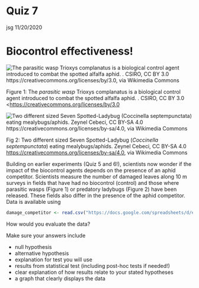 Quiz 7
================
jsg
11/20/2020

# Biocontrol effectiveness\!

![The *parasitic wasp* Trioxys complanatus is a biological control agent
introduced to combat the spotted alfalfa aphid. . CSIRO, CC BY 3.0
<https://creativecommons.org/licenses/by/3.0>, via Wikimedia
Commons](https://upload.wikimedia.org/wikipedia/commons/thumb/0/04/CSIRO_ScienceImage_2357_Spotted_alfalfa_aphid_being_attacked_by_parasitic_wasp.jpg/800px-CSIRO_ScienceImage_2357_Spotted_alfalfa_aphid_being_attacked_by_parasitic_wasp.jpg)

Figure 1: The *parasitic wasp* Trioxys complanatus is a biological
control agent introduced to combat the spotted alfalfa aphid. . CSIRO,
CC BY 3.0 \<<https://creativecommons.org/licenses/by/3.0>

![Two different sized Seven Spotted-Ladybug (*Coccinella
septempunctata*) eating mealybugs/aphids. Zeynel Cebeci, CC BY-SA 4.0
<https://creativecommons.org/licenses/by-sa/4.0>, via Wikimedia
Commons](https://upload.wikimedia.org/wikipedia/commons/thumb/4/42/Seven_Spotted-Ladybug_-_Coccinella_septempunctata.jpg/800px-Seven_Spotted-Ladybug_-_Coccinella_septempunctata.jpg)

Fig 2: Two different sized Seven Spotted-Ladybug (*Coccinella
septempunctata*) eating mealybugs/aphids. Zeynel Cebeci, CC BY-SA 4.0
<https://creativecommons.org/licenses/by-sa/4.0>, via Wikimedia Commons

Building on earlier experiments (Quiz 5 and 6\!), scientists now wonder
if the impact of the biocontrol agents depends on the presence of an
aphid competitor. Scientists measure the number of damaged leaves along
10 m surveys in fields that have had no biocontrol (control) and those
where parasitic wasps (Figure 1) or predatory ladybugs (Figure 2) have
been released. These fields also differ in the presence of the aphid
competitor. Data is available using

``` r
damage_competitor <- read.csv("https://docs.google.com/spreadsheets/d/e/2PACX-1vTRtyKuFbpcwdBZISTxSI4Eyl7V9fdtH0TyB-Pgwum2YS676Okhu9TtB1n3HlOcXIuYSh--faebX9Gb/pub?gid=1533136727&single=true&output=csv", stringsAsFactors = T)
```

How would you evaluate the data?

Make sure your answers include

  - null hypothesis
  - alternative hypothesis
  - explanation for test you will use
  - results from statistical test (including post-hoc tests if needed\!)
  - clear explanation of how results relate to your stated hypotheses
  - a graph that clearly displays the data
